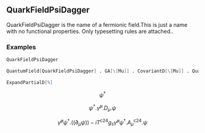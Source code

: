 ##  QuarkFieldPsiDagger 

QuarkFieldPsiDagger is the name of a fermionic field.This is just a name with no functional properties. Only typesetting rules are attached..

###  Examples 

```mathematica
QuarkFieldPsiDagger 
 
QuantumField[QuarkFieldPsiDagger] . GA[\[Mu]] . CovariantD[\[Mu]] . QuantumField[QuarkFieldPsi] 
 
ExpandPartialD[%]
```

$$\psi ^{\dagger }$$

$$\psi ^{\dagger }.\bar{\gamma }^{\mu }.D_{\mu }.\psi$$

$$\bar{\gamma }^{\mu } \psi ^{\dagger }.\left(\left.(\partial _{\mu }\psi \right)\right)-i T^{\text{c24}} g_s \bar{\gamma }^{\mu } \psi ^{\dagger }.A_{\mu }^{\text{c24}}.\psi$$